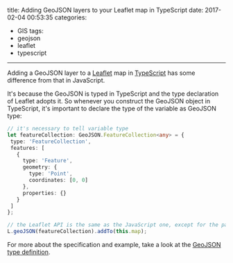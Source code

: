 title: Adding GeoJSON layers to your Leaflet map in TypeScript
date: 2017-02-04 00:53:35
categories:
- GIS
tags:
- geojson
- leaflet
-	typescript
---

Adding a GeoJSON layer to a [Leaflet](http://leafletjs.com/) map in [TypeScript](http://www.typescriptlang.org/) has some difference from that in JavaScript.

<!-- more -->

 It's because the GeoJSON is typed in TypeScript and the type declaration of Leaflet adopts it. So whenever you construct the GeoJSON object in TypeScript, it's important to declare the type of the variable as GeoJSON type:

 ``` typescript
// it's necessary to tell variable type
let featureCollection: GeoJSON.FeatureCollection<any> = {
  type: 'FeatureCollection',
  features: [
    {
      type: 'Feature',
      geometry: {
        type: 'Point',
        coordinates: [0, 0]
      },
      properties: {}
    }
  ]
};

// the Leaflet API is the same as the JavaScript one, except for the parameter type requirement
L.geoJSON(featureCollection).addTo(this.map);
```

For more about the specification and example, take a look at the [GeoJSON type definition](https://github.com/DefinitelyTyped/DefinitelyTyped/tree/master/geojson).

